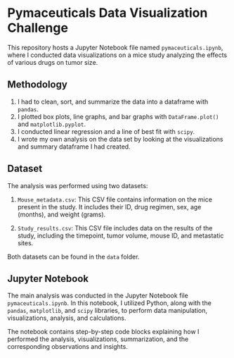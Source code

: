 # Pymaceuticals Data Visualization Challenge

This repository hosts a Jupyter Notebook file named `pymaceuticals.ipynb`, where I conducted data visualizations on a mice study analyzing the effects of various drugs on tumor size.

## Methodology
1. I had to clean, sort, and summarize the data into a dataframe with `pandas`.
2. I plotted box plots, line graphs, and bar graphs with `DataFrame.plot()` and `matplotlib.pyplot`.
3. I conducted linear regression and a line of best fit with `scipy`.
4. I wrote my own analysis on the data set by looking at the visualizations and summary dataframe I had created.

## Dataset 

The analysis was performed using two datasets:

1. `Mouse_metadata.csv`: This CSV file contains information on the mice present in the study. It includes their ID, drug regimen, sex, age (months), and weight (grams).

2. `Study_results.csv`: This CSV file includes data on the results of the study, including the timepoint, tumor volume, mouse ID, and metastatic sites.

Both datasets can be found in the `data` folder.

## Jupyter Notebook

The main analysis was conducted in the Jupyter Notebook file `pymaceuticals.ipynb`. In this notebook, I utilized Python, along with the `pandas`, `matplotlib`, and `scipy` libraries, to perform data manipulation, visualizations, analysis, and calculations.

The notebook contains step-by-step code blocks explaining how I performed the analysis, visualizations, summarization, and the corresponding observations and insights.